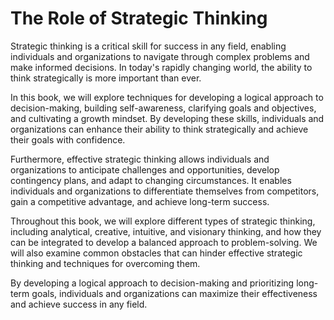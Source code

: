 The Role of Strategic Thinking
============================================

Strategic thinking is a critical skill for success in any field, enabling individuals and organizations to navigate through complex problems and make informed decisions. In today's rapidly changing world, the ability to think strategically is more important than ever.

In this book, we will explore techniques for developing a logical approach to decision-making, building self-awareness, clarifying goals and objectives, and cultivating a growth mindset. By developing these skills, individuals and organizations can enhance their ability to think strategically and achieve their goals with confidence.

Furthermore, effective strategic thinking allows individuals and organizations to anticipate challenges and opportunities, develop contingency plans, and adapt to changing circumstances. It enables individuals and organizations to differentiate themselves from competitors, gain a competitive advantage, and achieve long-term success.

Throughout this book, we will explore different types of strategic thinking, including analytical, creative, intuitive, and visionary thinking, and how they can be integrated to develop a balanced approach to problem-solving. We will also examine common obstacles that can hinder effective strategic thinking and techniques for overcoming them.

By developing a logical approach to decision-making and prioritizing long-term goals, individuals and organizations can maximize their effectiveness and achieve success in any field.
